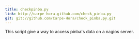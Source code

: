 ```yaml
---
title: checkpinba.py
link: http://carpe-hora.github.com/check_pinba.py
git: git://github.com/Carpe-Hora/check_pinba.py.git
---
```

This script give a way to access  pinba's data on a nagios server.
